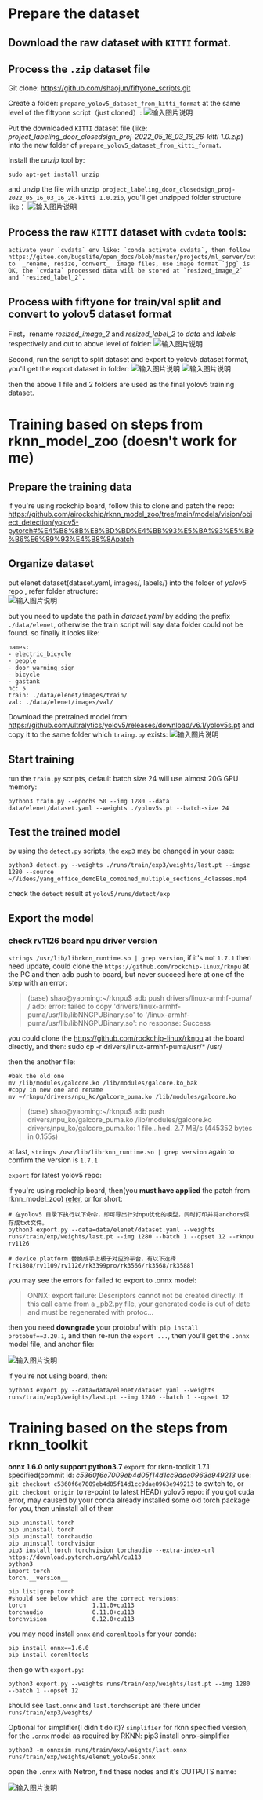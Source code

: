# Prepare the dataset

## Download the raw dataset with `KITTI` format.

## Process the `.zip` dataset file
Git clone: https://github.com/shaojun/fiftyone_scripts.git

Create a folder: `prepare_yolov5_dataset_from_kitti_format` at the same level of the fiftyone script（just cloned）:
![输入图片说明](create_folder_of_dataset_kitti_at_the_script_same_level.png)

Put the downloaded `KITTI` dataset file (like: _project_labeling_door_closedsign_proj-2022_05_16_03_16_26-kitti 1.0.zip_) into the new folder of `prepare_yolov5_dataset_from_kitti_format`.   

Install the  _unzip_ tool by: 
```
sudo apt-get install unzip
```
and unzip the file with `unzip project_labeling_door_closedsign_proj-2022_05_16_03_16_26-kitti 1.0.zip`, you'll get unzipped folder structure like：
![输入图片说明](../../kitti_unzipped_folder_structure.png)

## Process the raw `KITTI` dataset with `cvdata` tools:

    activate your `cvdata` env like: `conda activate cvdata`, then follow https://gitee.com/bugslife/open_docs/blob/master/projects/ml_server/cvdata.md to  _rename, resize, convert_  image files, use image format `jpg` is OK, the `cvdata` processed data will be stored at `resized_image_2` and `resized_label_2`.
    


## Process with fiftyone for train/val split and convert to yolov5 dataset format
First，rename  _resized_image_2_  and  _resized_label_2_  to  _data_  and  _labels_  respectively and cut to above level of folder:
![输入图片说明](rename_image2_lable2_to_above_level.png)

Second, run the script to split dataset and export to yolov5 dataset format, you'll get the export dataset in folder:
![输入图片说明](fiftyone_convert_and_export_to_folder.png)
![输入图片说明](export_data_and_labels_folder.png)

then the above 1 file and 2 folders are used as the final yolov5 training dataset.



# Training based on steps from rknn_model_zoo (doesn't work for me)

## Prepare the training data

if you're using rockchip board, follow this to clone and patch the repo:
https://github.com/airockchip/rknn_model_zoo/tree/main/models/vision/object_detection/yolov5-pytorch#%E4%B8%8B%E8%BD%BD%E4%BB%93%E5%BA%93%E5%B9%B6%E6%89%93%E4%B8%8Apatch

## Organize dataset
put elenet dataset(dataset.yaml, images/, labels/) into the folder of  _yolov5_ repo , refer folder structure:   
![输入图片说明](copy_data_and_labels_to_yolov5_folder_refer.png)

but you need to update the path in _dataset.yaml_ by adding the prefix `./data/elenet`, otherwise the train script will say data folder could not be found. so finally it looks like:
```
names:
- electric_bicycle
- people
- door_warning_sign
- bicycle
- gastank
nc: 5
train: ./data/elenet/images/train/
val: ./data/elenet/images/val/
```

Download the pretrained model from: https://github.com/ultralytics/yolov5/releases/download/v6.1/yolov5s.pt and copy it to the same folder which `traing.py` exists:
![输入图片说明](put_pretrained_yolov5s_model_to_folder.png)


## Start training

run the `train.py` scripts, default batch size 24 will use almost 20G GPU memory:
```
python3 train.py --epochs 50 --img 1280 --data data/elenet/dataset.yaml --weights ./yolov5s.pt --batch-size 24
```

## Test the trained model

by using the `detect.py` scripts, the `exp3` may be changed in your case:
```
python3 detect.py --weights ./runs/train/exp3/weights/last.pt --imgsz 1280 --source ~/Videos/yang_office_demoEle_combined_multiple_sections_4classes.mp4 
```

check the `detect` result at `yolov5/runs/detect/exp`

## Export the model
### check rv1126 board npu driver version
`strings /usr/lib/librknn_runtime.so | grep version`, if it's not `1.7.1` then need update, could clone the `https://github.com/rockchip-linux/rknpu` at the PC and then adb push to board, but never succeed here at one of the step with an error:

> (base) shao@yaoming:~/rknpu$ adb push drivers/linux-armhf-puma/   /
> adb: error: failed to copy 'drivers/linux-armhf-puma/usr/lib/libNNGPUBinary.so' to '/linux-armhf-puma/usr/lib/libNNGPUBinary.so': no response: Success
> 
> 

you could clone the https://github.com/rockchip-linux/rknpu at the board directly, and then:
 sudo cp -r drivers/linux-armhf-puma/usr/* /usr/

then the another file:

```
#bak the old one
mv /lib/modules/galcore.ko /lib/modules/galcore.ko_bak
#copy in new one and rename 
mv ~/rknpu/drivers/npu_ko/galcore_puma.ko /lib/modules/galcore.ko
```




> (base) shao@yaoming:~/rknpu$ adb push drivers/npu_ko/galcore_puma.ko /lib/modules/galcore.ko
> drivers/npu_ko/galcore_puma.ko: 1 file...hed. 2.7 MB/s (445352 bytes in 0.155s)
> 
> 

at last, `strings /usr/lib/librknn_runtime.so | grep version` again to confirm the version is `1.7.1`


`export` for latest yolov5 repo:

if you're using rockchip board, then(you  **must have applied**  the patch from rknn_model_zoo) [refer](https://github.com/airockchip/rknn_model_zoo/tree/main/models/vision/object_detection/yolov5-pytorch), or for short:

```
# 在yolov5 目录下执行以下命令，即可导出针对npu优化的模型，同时打印并将anchors保存成txt文件。
python3 export.py --data=data/elenet/dataset.yaml --weights runs/train/exp/weights/last.pt --img 1280 --batch 1 --opset 12 --rknpu rv1126

# device platform 替换成手上板子对应的平台，有以下选择 [rk1808/rv1109/rv1126/rk3399pro/rk3566/rk3568/rk3588]
```
you may see the errors for failed to export to .onnx model:

> ONNX: export failure: Descriptors cannot not be created directly.
> If this call came from a _pb2.py file, your generated code is out of date and must be regenerated with protoc...

then you need  **downgrade**  your protobuf with: `pip install protobuf==3.20.1`, and then re-run the `export ...`, then you'll get the `.onnx` model file, and anchor file:

![输入图片说明](yolov5s_export_onnx_model.png)


if you're not using board, then:

```
python3 export.py --data=data/elenet/dataset.yaml --weights runs/train/exp3/weights/last.pt --img 1280 --batch 1 --opset 12
```

# Training based on the steps from rknn_toolkit 

**onnx 1.6.0 only support python3.7** 
`export` for rknn-toolkit 1.7.1 specified(commit id:  _c5360f6e7009eb4d05f14d1cc9dae0963e949213_  use: `git checkout c5360f6e7009eb4d05f14d1cc9dae0963e949213` to switch to, or `git checkout origin` to re-point to latest HEAD) yolov5 repo:
if you got cuda error, may caused by your conda already installed some old torch package for you, then uninstall all of them
```
pip uninstall torch
pip uninstall torch
pip uninstall torchaudio
pip uninstall torchvision
pip3 install torch torchvision torchaudio --extra-index-url https://download.pytorch.org/whl/cu113
python3
import torch
torch.__version__

pip list|grep torch
#should see below which are the correct versions:
torch                   1.11.0+cu113
torchaudio              0.11.0+cu113
torchvision             0.12.0+cu113

```
you may need install `onnx` and `coremltools` for your conda:
```
pip install onnx==1.6.0
pip install coremltools
```

then go with `export.py`:
```
python3 export.py --weights runs/train/exp/weights/last.pt --img 1280 --batch 1 --opset 12
```
should see `last.onnx` and `last.torchscript` are there under `runs/train/exp3/weights/`

Optional for simplifier(I didn't do it)?
`simplifier` for rknn specified version, for the `.onnx` model as required by RKNN:
pip3 install onnx-simplifier
```
python3 -m onnxsim runs/train/exp/weights/last.onnx  runs/train/exp/weights/elenet_yolov5s.onnx
```

open the `.onnx` with Netron, find these nodes and it's OUTPUTS name:

![输入图片说明](../../images/open_onnx_with_netron_find_3_conv_outputs_name.png)


